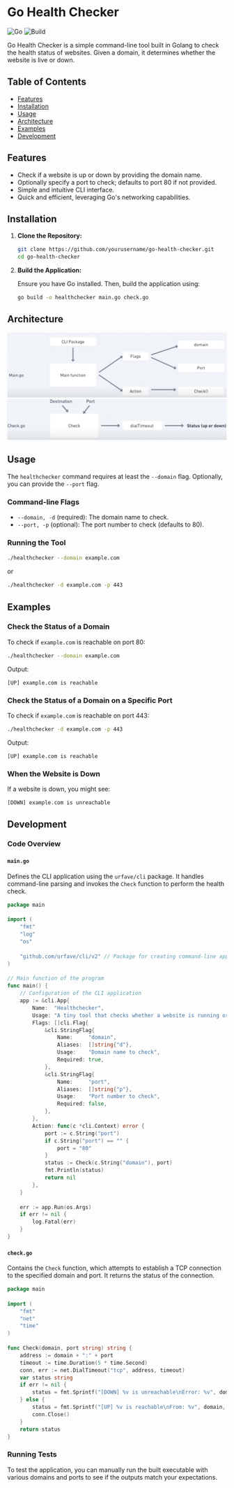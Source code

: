 # Go Health Checker

![Go](https://img.shields.io/badge/Go-1.20-blue.svg)
![Build](https://img.shields.io/badge/Build-Passing-brightgreen.svg)

Go Health Checker is a simple command-line tool built in Golang to check the health status of websites. Given a domain, it determines whether the website is live or down. 

## Table of Contents

- [Features](#features)
- [Installation](#installation)
- [Usage](#usage)
- [Architecture](#architecture)
- [Examples](#examples)
- [Development](#development)

## Features

- Check if a website is up or down by providing the domain name.
- Optionally specify a port to check; defaults to port 80 if not provided.
- Simple and intuitive CLI interface.
- Quick and efficient, leveraging Go's networking capabilities.

## Installation

1. **Clone the Repository:**

   ```bash
   git clone https://github.com/yourusername/go-health-checker.git
   cd go-health-checker
   ```

2. **Build the Application:**

   Ensure you have Go installed. Then, build the application using:

   ```bash
   go build -o healthchecker main.go check.go
   ```

## Architecture

![main architecture](images/mainArchitecture.png)
![check architecture](images/checkArchitecture.png)

## Usage

The `healthchecker` command requires at least the `--domain` flag. Optionally, you can provide the `--port` flag.

### Command-line Flags

- `--domain, -d` (required): The domain name to check.
- `--port, -p` (optional): The port number to check (defaults to 80).

### Running the Tool

```bash
./healthchecker --domain example.com
```

or

```bash
./healthchecker -d example.com -p 443
```

## Examples

### Check the Status of a Domain

To check if `example.com` is reachable on port 80:

```bash
./healthchecker --domain example.com
```

Output:
```
[UP] example.com is reachable
```

### Check the Status of a Domain on a Specific Port

To check if `example.com` is reachable on port 443:

```bash
./healthchecker -d example.com -p 443
```

Output:
```
[UP] example.com is reachable
```

### When the Website is Down

If a website is down, you might see:

```
[DOWN] example.com is unreachable
```

## Development

### Code Overview

#### `main.go`

Defines the CLI application using the `urfave/cli` package. It handles command-line parsing and invokes the `Check` function to perform the health check.

```go
package main

import (
	"fmt"
	"log"
	"os"

	"github.com/urfave/cli/v2" // Package for creating command-line applications
)

// Main function of the program
func main() {
	// Configuration of the CLI application
	app := &cli.App{
		Name:  "Healthchecker",
		Usage: "A tiny tool that checks whether a website is running or is down",
		Flags: []cli.Flag{
			&cli.StringFlag{
				Name:     "domain",
				Aliases:  []string{"d"},
				Usage:    "Domain name to check",
				Required: true,
			},
			&cli.StringFlag{
				Name:     "port",
				Aliases:  []string{"p"},
				Usage:    "Port number to check",
				Required: false,
			},
		},
		Action: func(c *cli.Context) error {
			port := c.String("port")
			if c.String("port") == "" {
				port = "80"
			}
			status := Check(c.String("domain"), port)
			fmt.Println(status)
			return nil
		},
	}

	err := app.Run(os.Args)
	if err != nil {
		log.Fatal(err)
	}
}
```

#### `check.go`

Contains the `Check` function, which attempts to establish a TCP connection to the specified domain and port. It returns the status of the connection.

```go
package main

import (
	"fmt"
	"net"
	"time"
)

func Check(domain, port string) string {
	address := domain + ":" + port
	timeout := time.Duration(5 * time.Second)
	conn, err := net.DialTimeout("tcp", address, timeout)
	var status string
	if err != nil {
		status = fmt.Sprintf("[DOWN] %v is unreachable\nError: %v", domain, err)
	} else {
		status = fmt.Sprintf("[UP] %v is reachable\nFrom: %v", domain, conn.LocalAddr())
		conn.Close()
	}
	return status
}
```

### Running Tests

To test the application, you can manually run the built executable with various domains and ports to see if the outputs match your expectations.
